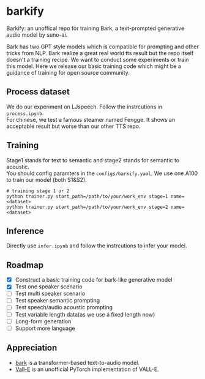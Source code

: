 # barkify
Barkify: an unoffical repo for training Bark, a text-prompted generative audio model by suno-ai. 

Bark has two GPT style models which is compatible for prompting and other tricks from NLP. Bark realize a great real world tts result but the repo itself doesn't a training recipe. We want to conduct some experiments or train this model. Here we release our basic training code which might be a guidance of training for open source community. 

## Process dataset
We do our experiment on LJspeech. Follow the instrcutions in `process.ipynb`. <br>
For chinese, we test a famous steamer named Fengge. It shows an acceptable result but worse than our other TTS repo.

## Training
Stage1 stands for text to semantic and stage2 stands for semantic to acoustic. <br>
You should config paramters in the `configs/barkify.yaml`. We use one A100 to train our model (both S1&S2). 
```
# training stage 1 or 2
python trainer.py start_path=/path/to/your/work_env stage=1 name=<dataset>
python trainer.py start_path=/path/to/your/work_env stage=2 name=<dataset>
```

## Inference
Directly use `infer.ipynb` and follow the instrcutions to infer your model.

## Roadmap
- [x] Construct a basic training code for bark-like generative model
- [x] Test one speaker scenario
- [ ] Test multi speaker scenario
- [ ] Test speaker semantic prompting
- [ ] Test speech/audio acoustic prompting
- [ ] Test variable length data(as we use a fixed length now)
- [ ] Long-form generation
- [ ] Support more language

## Appreciation
- [bark](https://github.com/suno-ai/bark/) is a transformer-based text-to-audio model.
- [Vall-E](https://github.com/lifeiteng/vall-e) is an unofficial PyTorch implementation of VALL-E.
